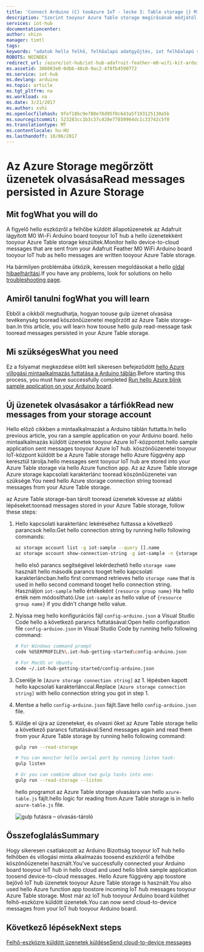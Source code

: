 ```yaml
---
title: 'Connect Arduino (C) tooAzure IoT - lecke 3: Table storage |} Microsoft Docs'
description: "Szerint tooyour Azure Table storage megírásának módjától, figyelje a köszönőüzenetei eszközről a felhőbe."
services: iot-hub
documentationcenter: 
author: shizn
manager: timtl
tags: 
keywords: "adatok hello felhő, felhőalapú adatgyűjtés, iot felhőalapú szolgáltatás, az iot-adatok"
ROBOTS: NOINDEX
redirect_url: /azure/iot-hub/iot-hub-adafruit-feather-m0-wifi-kit-arduino-get-started
ms.assetid: 386083e0-0dbb-48c0-9ac2-4f8fb4590772
ms.service: iot-hub
ms.devlang: arduino
ms.topic: article
ms.tgt_pltfrm: na
ms.workload: na
ms.date: 3/21/2017
ms.author: xshi
ms.openlocfilehash: 9fef18bc9e780e78d95f0c643a5f193125130a5b
ms.sourcegitcommit: 523283cc1b3c37c428e77850964dc1c33742c5f0
ms.translationtype: MT
ms.contentlocale: hu-HU
ms.lasthandoff: 10/06/2017
---
```

# <a name="read-messages-persisted-in-azure-storage"></a><span data-ttu-id="d8682-104">Az Azure Storage megőrzött üzenetek olvasása</span><span class="sxs-lookup"><span data-stu-id="d8682-104">Read messages persisted in Azure Storage</span></span>
## <a name="what-you-will-do"></a><span data-ttu-id="d8682-105">Mit fog</span><span class="sxs-lookup"><span data-stu-id="d8682-105">What you will do</span></span>
<span data-ttu-id="d8682-106">A figyelő hello eszközről a felhőbe küldött állapotüzenetek az Adafruit lágyított M0 Wi-Fi Arduino board tooyour IoT hub a hello üzenetekként tooyour Azure Table storage készültek.</span><span class="sxs-lookup"><span data-stu-id="d8682-106">Monitor hello device-to-cloud messages that are sent from your Adafruit Feather M0 WiFi Arduino board tooyour IoT hub as hello messages are written tooyour Azure Table storage.</span></span>

<span data-ttu-id="d8682-107">Ha bármilyen problémába ütközik, keressen megoldásokat a hello [oldal hibaelhárítási][troubleshooting].</span><span class="sxs-lookup"><span data-stu-id="d8682-107">If you have any problems, look for solutions on hello [troubleshooting page][troubleshooting].</span></span>

## <a name="what-you-will-learn"></a><span data-ttu-id="d8682-108">Amiről tanulni fog</span><span class="sxs-lookup"><span data-stu-id="d8682-108">What you will learn</span></span>
<span data-ttu-id="d8682-109">Ebből a cikkből megtudhatja, hogyan toouse gulp üzenet olvasása tevékenység tooread köszönőüzenetei megőrzött az Azure Table storage-ban.</span><span class="sxs-lookup"><span data-stu-id="d8682-109">In this article, you will learn how toouse hello gulp read-message task tooread messages persisted in your Azure Table storage.</span></span>

## <a name="what-you-need"></a><span data-ttu-id="d8682-110">Mi szükséges</span><span class="sxs-lookup"><span data-stu-id="d8682-110">What you need</span></span>
<span data-ttu-id="d8682-111">Ez a folyamat megkezdése előtt kell sikeresen befejeződött [hello Azure villogási mintaalkalmazás futtatása a Arduino táblán][run-blink-application].</span><span class="sxs-lookup"><span data-stu-id="d8682-111">Before starting this process, you must have successfully completed [Run hello Azure blink sample application on your Arduino board][run-blink-application].</span></span>

## <a name="read-new-messages-from-your-storage-account"></a><span data-ttu-id="d8682-112">Új üzenetek olvasásakor a tárfiók</span><span class="sxs-lookup"><span data-stu-id="d8682-112">Read new messages from your storage account</span></span>
<span data-ttu-id="d8682-113">Hello előző cikkben a mintaalkalmazást a Arduino táblán futtatta.</span><span class="sxs-lookup"><span data-stu-id="d8682-113">In hello previous article, you ran a sample application on your Arduino board.</span></span> <span data-ttu-id="d8682-114">hello mintaalkalmazás küldött üzenetek tooyour Azure IoT-központot.</span><span class="sxs-lookup"><span data-stu-id="d8682-114">hello sample application sent messages tooyour Azure IoT hub.</span></span> <span data-ttu-id="d8682-115">köszönőüzenetei tooyour IoT-központ küldött be a Azure Table storage hello Azure függvény app keresztül tárolja.</span><span class="sxs-lookup"><span data-stu-id="d8682-115">hello messages sent tooyour IoT hub are stored into your Azure Table storage via hello Azure function app.</span></span> <span data-ttu-id="d8682-116">Az az Azure Table storage Azure storage kapcsolati karakterlánc tooread köszönőüzenetei van szüksége.</span><span class="sxs-lookup"><span data-stu-id="d8682-116">You need hello Azure storage connection string tooread messages from your Azure Table storage.</span></span>

<span data-ttu-id="d8682-117">az Azure Table storage-ban tárolt tooread üzenetek kövesse az alábbi lépéseket:</span><span class="sxs-lookup"><span data-stu-id="d8682-117">tooread messages stored in your Azure Table storage, follow these steps:</span></span>

1. <span data-ttu-id="d8682-118">Hello kapcsolati karakterlánc lekéréséhez futtassa a következő parancsok hello:</span><span class="sxs-lookup"><span data-stu-id="d8682-118">Get hello connection string by running hello following commands:</span></span>

   ```bash
   az storage account list -g iot-sample --query [].name
   az storage account show-connection-string -g iot-sample -n {storage name}
   ```

   <span data-ttu-id="d8682-119">hello első parancs segítségével lekérdezhető hello `storage name` használt hello második parancs tooget hello kapcsolati karakterláncban.</span><span class="sxs-lookup"><span data-stu-id="d8682-119">hello first command retrieves hello `storage name` that is used in hello second command tooget hello connection string.</span></span> <span data-ttu-id="d8682-120">Használjon `iot-sample` hello értékeként `{resource group name}` Ha hello érték nem módosítható.</span><span class="sxs-lookup"><span data-stu-id="d8682-120">Use `iot-sample` as hello value of `{resource group name}` if you didn't change hello value.</span></span>
2. <span data-ttu-id="d8682-121">Nyissa meg hello konfigurációs fájl `config-arduino.json` a Visual Studio Code hello a következő parancs futtatásával:</span><span class="sxs-lookup"><span data-stu-id="d8682-121">Open hello configuration file `config-arduino.json` in Visual Studio Code by running hello following command:</span></span>

   ```bash
   # For Windows command prompt
   code %USERPROFILE%\.iot-hub-getting-started\config-arduino.json

   # For MacOS or Ubuntu
   code ~/.iot-hub-getting-started/config-arduino.json
   ```
3. <span data-ttu-id="d8682-122">Cserélje le `[Azure storage connection string]` az 1. lépésben kapott hello kapcsolati karakterlánccal.</span><span class="sxs-lookup"><span data-stu-id="d8682-122">Replace `[Azure storage connection string]` with hello connection string you got in step 1.</span></span>
4. <span data-ttu-id="d8682-123">Mentse a hello `config-arduino.json` fájlt.</span><span class="sxs-lookup"><span data-stu-id="d8682-123">Save hello `config-arduino.json` file.</span></span>
5. <span data-ttu-id="d8682-124">Küldje el újra az üzeneteket, és olvasni őket az Azure Table storage hello a következő parancs futtatásával:</span><span class="sxs-lookup"><span data-stu-id="d8682-124">Send messages again and read them from your Azure Table storage by running hello following command:</span></span>

   ```bash
   gulp run --read-storage

   # You can monitor hello serial port by running listen task:
   gulp listen

   # Or you can combine above two gulp tasks into one:
   gulp run --read-storage --listen
   ```

   <span data-ttu-id="d8682-125">hello programot az Azure Table storage olvasásra van hello `azure-table.js` fájlt.</span><span class="sxs-lookup"><span data-stu-id="d8682-125">hello logic for reading from Azure Table storage is in hello `azure-table.js` file.</span></span>

   ![gulp futásra – olvasás-tároló][gulp-run]

## <a name="summary"></a><span data-ttu-id="d8682-127">Összefoglalás</span><span class="sxs-lookup"><span data-stu-id="d8682-127">Summary</span></span>
<span data-ttu-id="d8682-128">Hogy sikeresen csatlakozott az Arduino Bizottság tooyour IoT hub hello felhőben és villogási minta alkalmazás toosend eszközről a felhőbe köszönőüzenetei használt.</span><span class="sxs-lookup"><span data-stu-id="d8682-128">You've successfully connected your Arduino board tooyour IoT hub in hello cloud and used hello blink sample application toosend device-to-cloud messages.</span></span> <span data-ttu-id="d8682-129">Hello Azure függvény app toostore bejövő IoT hub üzenetek tooyour Azure Table storage is használt.</span><span class="sxs-lookup"><span data-stu-id="d8682-129">You also used hello Azure function app toostore incoming IoT hub messages tooyour Azure Table storage.</span></span> <span data-ttu-id="d8682-130">Most már az IoT hub tooyour Arduino board küldhet felhő-eszközre küldött üzenetek.</span><span class="sxs-lookup"><span data-stu-id="d8682-130">You can now send cloud-to-device messages from your IoT hub tooyour Arduino board.</span></span>

## <a name="next-steps"></a><span data-ttu-id="d8682-131">Következő lépések</span><span class="sxs-lookup"><span data-stu-id="d8682-131">Next steps</span></span>
<span data-ttu-id="d8682-132">[Felhő-eszközre küldött üzenetek küldése][send-cloud-to-device-messages]</span><span class="sxs-lookup"><span data-stu-id="d8682-132">[Send cloud-to-device messages][send-cloud-to-device-messages]</span></span>
<!-- Images and links -->

[troubleshooting]: iot-hub-adafruit-feather-m0-wifi-kit-arduino-troubleshooting.md
[run-blink-application]: iot-hub-adafruit-feather-m0-wifi-kit-arduino-lesson3-run-azure-blink.md
[gulp-run]: media/iot-hub-adafruit-feather-m0-wifi-lessons/lesson3/gulp_read_message_arduino.png
[send-cloud-to-device-messages]: iot-hub-adafruit-feather-m0-wifi-kit-arduino-lesson4-send-cloud-to-device-messages.md